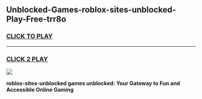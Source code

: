 
## Unblocked-Games-roblox-sites-unblocked-Play-Free-trr8o
<h3>
<a href="https://premium76.site?title=roblox-sites-unblocked&ref=21A">CLICK TO PLAY</a></h3>
<hr>

<h3>
<a href="https://premium76.site?title=roblox-sites-unblocked&ref=21A">CLICK 2 PLAY</a>
  
</h3>

<a href="https://premium76.site?title=roblox-sites-unblocked&ref=21A"><img src="https://clearcache.store/games.png"></a>


**roblox-sites-unblocked games unblocked: Your Gateway to Fun and Accessible Online Gaming**
